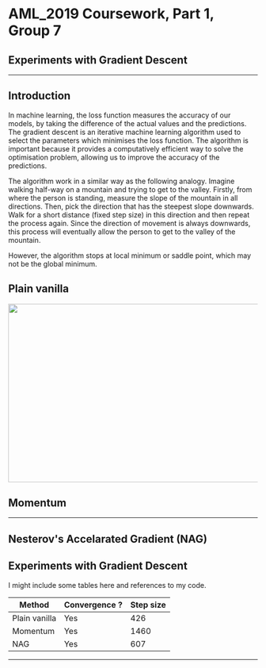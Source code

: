 # AML_2019 Coursework, Part 1, Group 7
## Experiments with Gradient Descent
---
## Introduction

In machine learning, the loss function measures the accuracy of our models, by taking the difference of the actual values and the predictions. The gradient descent is an iterative machine learning algorithm used to select the parameters which minimises the loss function. The algorithm is important because it provides a computatively efficient way to solve the optimisation problem, allowing us to improve the accuracy of the predictions. 

The algorithm work in a similar way as the following analogy. Imagine walking half-way on a mountain and trying to get to the valley. Firstly, from where the person is standing, measure the slope of the mountain in all directions. Then, pick the direction that has the steepest slope downwards. Walk for a short distance (fixed step size) in this direction and then repeat the process again. Since the direction of movement is always downwards, this process will eventually allow the person to get to the valley of the mountain. 

However, the algorithm stops at local minimum or saddle point, which may not be the global minimum.

## Plain vanilla

<p align="center">
  <img width="800" height="360" src="https://github.com/Emanon0041/aml_2019_G7/blob/master/images/gd_01_pv.png">
</p>

## Momentum


---
## Nesterov's Accelarated Gradient (NAG)

## Experiments with Gradient Descent
I might include some tables here and references to my code.

| Method              | Convergence ?  |Step size   |
|---------------------|----------------|------------|
|Plain vanilla        | Yes            |426         |
|Momentum             | Yes            |1460        |
|NAG                  | Yes            |607         |

---

